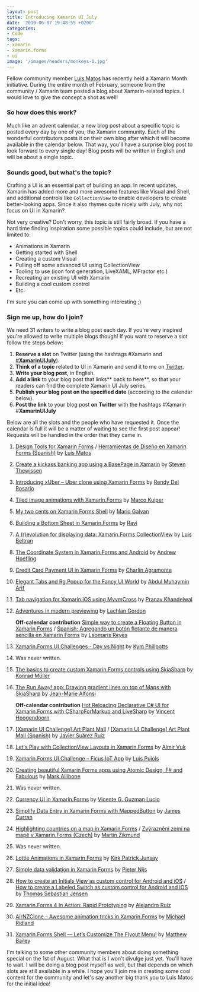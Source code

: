 ```yaml
---
layout: post
title: Introducing Xamarin UI July
date: '2019-06-07 19:48:55 +0200'
categories:
- Code
tags:
- xamarin
- xamarin.forms
- ui
image: '/images/headers/monkeys-1.jpg'
---
```


Fellow community member [Luis Matos](https://luismts.com) has recently held a Xamarin Month initiative. During the entire month of February, someone from the community / Xamarin team posted a blog about Xamarin-related topics. I would love to give the concept a shot as well!

### So how does this work?

Much like an advent calendar, a new blog post about a specific topic is posted every day by one of you, the Xamarin community. Each of the wonderful contributors posts it on their own blog after which it will become available in the calendar below. That way, you'll have a surprise blog post to look forward to every single day! Blog posts will be written in English and will be about a single topic.

### Sounds good, but what's the topic?

Crafting a UI is an essential part of building an app. In recent updates, Xamarin has added more and more awesome features like Visual and Shell, and additional controls like `CollectionView` to enable developers to create better-looking apps. Since it also rhymes quite nicely with July, why not focus on UI in Xamarin? 

Not very creative? Don't worry, this topic is still fairly broad. If you have a hard time finding inspiration some possible topics could include, but are not limited to:

*   Animations in Xamarin
*   Getting started with Shell
*   Creating a custom Visual
*   Pulling off some advanced UI using CollectionView
*   Tooling to use (icon font generation, LiveXAML, MFractor etc.)
*   Recreating an existing UI with Xamarin
*   Building a cool custom control
*   Etc.

I'm sure you can come up with something interesting ;)

### Sign me up, how do I join?

We need 31 writers to write a blog post each day. If you're very inspired you're allowed to write multiple blogs though! If you want to reserve a slot follow the steps below:

1.  **Reserve a slot** on Twitter (using the hashtags #Xamarin and [#](https://twitter.com/search?f=tweets&q=%23xamarinmonth&src=typd)**[XamarinUIJuly](https://twitter.com/search?f=tweets&q=%23xamarinuijuly&src=typd)**).
2.  **Think of a topic** related to UI in Xamarin and send it to me on [Twitter](https://twitter.com/devnl).
3.  **Write your blog post**, in English.
4.  **Add a link** to your blog post that links**&nbsp;back to here**, so that your readers can find the complete Xamarin UI July series.
5.  **Publish your blog post on the specified date** (according to the calendar below).
6.  **Post the link** to your blog post **on Twitter** with the hashtags #Xamarin #**XamarinUIJuly**  

Below are all the slots and the people who have requested it. Once the calendar is full it will be a matter of waiting to see the first post appear! Requests will be handled in the order that they came in.

1. [Design Tools for Xamarin Forms](https://luismts.com/blog/xamarin/design-tools-xamarin-forms/) / [Herramientas de Diseño en Xamarin Forms (Spanish)](https://luismts.com/es/blog/xamarin/herramientas-de-diseno-en-xamarin-forms/?noredirect=es_ES) by [Luis Matos](https://twitter.com/luismatosluna)
2. [Create a kickass banking app using a BasePage in Xamarin](https://www.thewissen.io/create-a-kickass-banking-app-using-a-basepage-in-xamarin/) by [Steven Thewissen](https://www.twitter.com/devnl)
3. [Introducing xUber – Uber clone using Xamarin Forms](https://www.xamboy.com/2019/07/03/introducing-xuber-uber-clone-using-xamarin-forms/) by [Rendy Del Rosario](https://twitter.com/rdelrosario)
4. [Tiled image animations with Xamarin.Forms](https://marcofolio.net/xamarin-tiled-image-animations/) by [Marco Kuiper](https://twitter.com/marcofolio)
5. [My two cents on Xamarin Forms Shell](https://15mgm15.blog/2019/07/05/my-two-cents-on-xamarin-forms-shell/) by [Mario Galvan](https://twitter.com/MayitoGalvan)
6. [Building a Bottom Sheet in Xamarin.Forms](https://www.heyraviteja.com/post/projects/xamarin-bottom-sheet/) by [Ravi](https://twitter.com/heyraviteja)
7. [A (r)evolution for displaying data: Xamarin.Forms CollectionView](https://luisbeltran.mx/2019/07/07/a-revolution-for-displaying-data-xamarin-forms-collectionview/) by [Luis Beltran](https://twitter.com/darkicebeam)
8. [The Coordinate System in Xamarin.Forms and Android](https://www.andrewhoefling.com/Blog/Post/the-coordinate-system-in-xamarin-forms-and-android) by [Andrew Hoefling](https://twitter.com/andrew_hoefling)
9. [Credit Card Payment UI in Xamarin Forms](https://xamgirl.com/credit-card-payment-ui-in-xamarin-forms/) by [Charlin Agramonte](https://twitter.com/Chard003)
10. [Elegant Tabs and Rg.Popup for the Fancy UI World](https://muhaym.in/elegant-tabs-and-rg-popup-for-the-fancy-ui-world/) by [Abdul Muhaymin Arif](https://twitter.com/muhaym)
11. [Tab navigation for Xamarin.iOS using MvvmCross](https://medium.com/@pnavk/tab-navigation-for-xamarin-ios-using-mvvmcross-582ad4e26871) by [Pranav Khandelwal](https://twitter.com/_the_real_pk_)
12. [Adventures in modern previewing](https://lachlanwgordon.com/xamarinuijuly-notch/) by [Lachlan Gordon](https://twitter.com/lachlanwgordon)

    **Off-calendar contribution**
    [Simple way to create a Floating Button in Xamarin Forms](https://askxammy.com/simple-way-to-create-a-floating-button-in-xamarin-forms/) / [Spanish: Agregando un botón flotante de manera sencilla en Xamarin Forms](https://medium.com/@reyes.leomaris/agregando-un-bot%C3%B3n-flotante-de-manera-sencilla-en-xamarin-forms-45d86271727a) by [Leomaris Reyes](https://twitter.com/leomarisreyes11)

13. [Xamarin.Forms UI Challenges - Day vs Night](https://kymphillpotts.com/xamarin-forms-ui-challenge-dayvsnight.html) by [Kym Phillpotts](https://twitter.com/kphillpotts)
14. Was never written.
15. [The basics to create custom Xamarin.Forms controls using SkiaSharp](https://medium.com/@k.l.mueller/the-basics-to-create-custom-xamarin-forms-controls-using-skiasharp-be24bdda879e) by [Konrad Müller](https://twitter.com/konmue)
16. [The Run Away! app: Drawing gradient lines on top of Maps with SkiaSharp](https://www.sharpnado.com/run-away-app/) by [Jean-Marie Alfonsi](https://twitter.com/Piskariov)

    **Off-calendar contribution**
    [Hot Reloading Declarative C# UI for Xamarin.Forms with CSharpForMarkup and LiveSharp](http://vincenth.net/blog/archive/2019/07/16/hot-reloading-declarative-c-ui-for-xamarin-forms-with-csharpformarkup-and-livesharp.aspx) by [Vincent Hoogendoorn](https://twitter.com/vincenth_net)

17. [[Xamarin UI Challenge] Art Plant Mall](https://javiersuarezruiz.wordpress.com/2019/07/17/xamarin-ui-challenge-art-plant-mall-english-version/) / [[Xamarin UI Challenge] Art Plant Mall (Spanish)](https://javiersuarezruiz.wordpress.com/2019/07/17/xamarin-ui-challenge-art-plant-mall/) by [Javier Suárez Ruiz](https://twitter.com/jsuarezruiz)
18. [Let's Play with CollectionView Layouts in Xamarin.Forms](https://almirvuk.blogspot.com/2019/07/lets-play-with-collectionview-layouts.html) by [Almir Vuk](https://twitter.com/almirvuk)
19. [Xamarin.Forms UI Challenge – Ficus IoT App](https://www.pujolsluis.com/xamarin-forms-ui-challenge-ficus-iot-app/) by [Luis Pujols](https://twitter.com/pujolsluis1)
20. [Creating beautiful Xamarin Forms apps using Atomic Design, F# and Fabulous](https://mallibone.com/post/creating-beautiful-xamarin-forms-apps-using-atomic-design-f-and-fabulous) by [Mark Allibone](https://twitter.com/mallibone)
21. Was never written.
22. [Currency UI in Xamarin.Forms](https://vicenteguzman.mx/2019/07/22/currency-ui-in-xamarin-forms/) by [Vicente G. Guzman Lucio](https://twitter.com/LucioMSP)
23. [Simplify Data Entry in Xamarin Forms with MappedButton](https://honestillusion.com/2019/07/23/Xamarin-Forms-MappedButton) by [James Curran](https://twitter.com/zamescurran)
24. [Highlighting countries on a map in Xamarin.Forms](https://blog.mzikmund.com/2019/07/highlighting-countries-on-a-map-in-xamarin-forms/) / [Zvýraznění zemí na mapě v Xamarin.Forms (Czech)](https://blog.mzikmund.com/2019/07/zvyrazneni-zemi-na-mape-v-xamarin-forms/) by [Martin Zikmund](https://twitter.com/mzikmunddev)
25. Was never written.
26. [Lottie Animations in Xamarin Forms](https://codesandchips.wordpress.com/2019/07/26/lottie-animations-in-xamarin-forms/) by [Kirk Patrick Junsay](https://twitter.com/KPjunsay)
27. [Simple data validation in Xamarin Forms](https://blog.pieeatingninjas.be/2019/07/27/simple-data-validation-in-xamarin-forms/) by [Pieter Nijs](https://twitter.com/NijsPieter)
28. [How to create an Initials View as custom control for Android and iOS](https://medium.com/@tsjdevapps/xamarin-forms-how-to-create-an-intials-view-as-custom-control-for-android-and-ios-e9b09223ed53) / [How to create a Labeled Switch as custom control for Android and iOS](https://medium.com/@tsjdevapps/xamarin-forms-how-to-create-a-labeled-switch-as-custom-control-for-android-and-ios-9192ea7a2084) by [Thomas Sebastian Jensen](https://twitter.com/tsjdevapps)
29. [Xamarin.Forms 4 In Action: Rapid Prototyping](https://alejandroruizvarela.blogspot.com/2019/07/xamarinforms-4-in-action-rapid.html) by [Alejandro Ruiz](https://twitter.com/alejandroruizva)
30. [AirNZClone – Awesome animation tricks in Xamarin.Forms](https://michaelridland.com/xamarin/airnzclone-awesome-animation-tricks-in-xamarin-forms/) by [Michael Ridland](https://twitter.com/rid00z)
31. [Xamarin.Forms Shell — Let’s Customize The Flyout Menu!](https://medium.com/@thebaileybrew/xamarin-forms-shell-lets-customize-the-flyout-menu-de3df2450f56) by [Matthew Bailey](https://twitter.com/TheBaileyBrew)

I'm talking to some other community members about doing something special on the 1st of August. What that is I won't divulge just yet. You'll have to wait. I will be doing a blog post myself as well, but that depends on which slots are still available in a while. I hope you'll join me in creating some cool content for the community and let's say another big thank you to Luis Matos for the initial idea!


